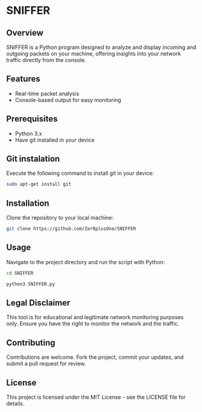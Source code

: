 # SNIFFER

## Overview
SNIFFER is a Python program designed to analyze and display incoming and outgoing packets on your machine, offering insights into your network traffic directly from the console.

## Features
- Real-time packet analysis
- Console-based output for easy monitoring

## Prerequisites
- Python 3.x
- Have git installed in your device

## Git instalation
Execute the following command to install git in your device:
```bash
sudo apt-get install git
```

## Installation
Clone the repository to your local machine:
```bash
git clone https://github.com/Zer0plusOne/SNIFFER
```
## Usage
Navigate to the project directory and run the script with Python:
```bash
cd SNIFFER
```
```bash
python3 SNIFFER.py
```
## Legal Disclaimer
This tool is for educational and legitimate network monitoring purposes only. Ensure you have the right to monitor the network and the traffic.

## Contributing
Contributions are welcome. Fork the project, commit your updates, and submit a pull request for review.

## License
This project is licensed under the MIT License - see the LICENSE file for details.
